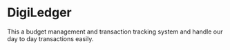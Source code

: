 # DigiLedger

This a budget management and transaction tracking system and handle our day to day transactions easily.
